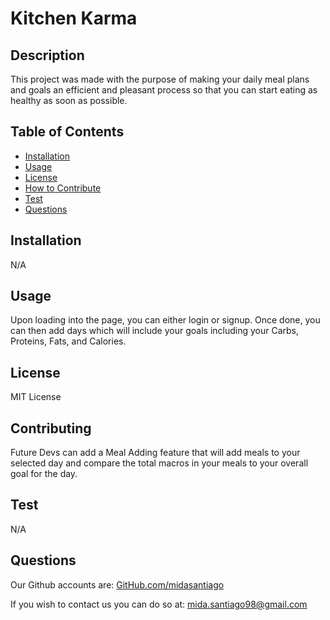 # Kitchen Karma
    
## Description
    
This project was made with the purpose of making your daily meal plans and goals an efficient and pleasant process so that you can start eating as healthy as soon as possible.
    
## Table of Contents
    
- [Installation](#installation)
- [Usage](#usage)
- [License](#license)
- [How to Contribute](#contributing)
- [Test](#test)
- [Questions](#questions)
    
## Installation
    
N/A
    
## Usage
    
Upon loading into the page, you can either login or signup. Once done, you can then add days which will include your goals including your Carbs, Proteins, Fats, and Calories.
    
## License
    
MIT License
    
## Contributing
    
Future Devs can add a Meal Adding feature that will add meals to your selected day and compare the total macros in your meals to your overall goal for the day.
    
## Test
    
N/A
    
## Questions
    
Our Github accounts are:
[GitHub.com/midasantiago](github.com/midasantiago)
    
If you wish to contact us you can do so at:
mida.santiago98@gmail.com
